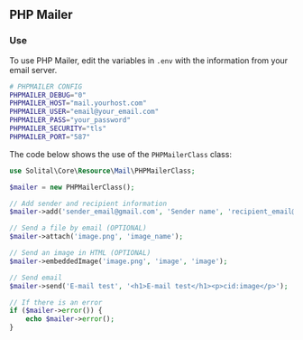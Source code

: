 ## PHP Mailer

### Use

To use PHP Mailer, edit the variables in `.env` with the information from your email server.

```bash
# PHPMAILER CONFIG
PHPMAILER_DEBUG="0"
PHPMAILER_HOST="mail.yourhost.com"
PHPMAILER_USER="email@your_email.com"
PHPMAILER_PASS="your_password"
PHPMAILER_SECURITY="tls"
PHPMAILER_PORT="587"
```

The code below shows the use of the `PHPMailerClass` class:

```php
use Solital\Core\Resource\Mail\PHPMailerClass;

$mailer = new PHPMailerClass();

// Add sender and recipient information 
$mailer->add('sender_email@gmail.com', 'Sender name', 'recipient_email@gmail.com', 'Recipient name');

// Send a file by email (OPTIONAL) 
$mailer->attach('image.png', 'image_name');

// Send an image in HTML (OPTIONAL) 
$mailer->embeddedImage('image.png', 'image', 'image');

// Send email 
$mailer->send('E-mail test', '<h1>E-mail test</h1><p>cid:image</p>');

// If there is an error 
if ($mailer->error()) {
    echo $mailer->error();
}
```